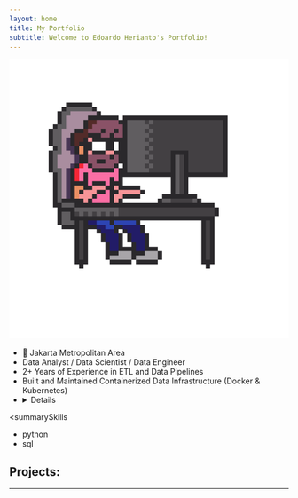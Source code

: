 ```yaml
---
layout: home
title: My Portfolio
subtitle: Welcome to Edoardo Herianto's Portfolio!
---
```


![Crepe](/assets/img/1.gif)
- 📍 Jakarta Metropolitan Area
- Data Analyst / Data Scientist / Data Engineer
- 2+ Years of Experience in ETL and Data Pipelines
- Built and Maintained Containerized Data Infrastructure (Docker & Kubernetes)
- <details markdown="1">
<summarySkills</summary>
- python
- sql
</details>

## Projects:
---
